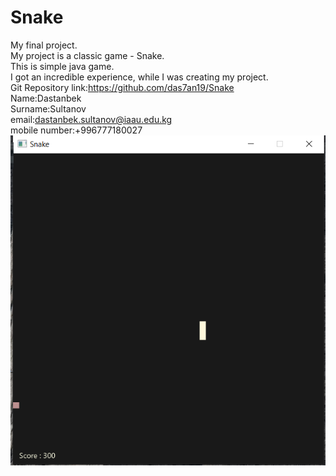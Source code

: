 # Snake<br>
My final project.<br>
My project is a classic game - Snake.<br>
This is simple java game.<br>
I got an incredible experience, while I was creating my project.<br>
Git Repository link:https://github.com/das7an19/Snake<br>
Name:Dastanbek<br>
Surname:Sultanov<br>
email:dastanbek.sultanov@iaau.edu.kg<br>
mobile number:+996777180027<br>
<img src="Безымянный.png">
